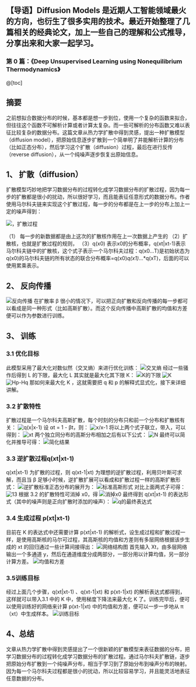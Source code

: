 
## 【导语】Diffusion Models 是近期人工智能领域最火的方向，也衍生了很多实用的技术。最近开始整理了几篇相关的经典论文，加上一些自己的理解和公式推导，分享出来和大家一起学习。
### 第 0 篇：《Deep Unsupervised Learning using Nonequilibrium Thermodynamics》

@[toc]
## 摘要

之前想拟合数据分布的时候，基本都是想一步到位，使用一个复杂的函数来拟合，但往往这个函数不可解析计算或者计算太复杂。而一些可解析的分布函数又难以表征比较复杂的数据分布。这篇文章从热力学扩散中得到灵感，提出一种扩散模型（diffusion model），把原始信息逐步扩散到一个简单明了并能解析计算的分布（比如正态分布），然后学习这个扩散（diffusion）过程，最后在进行反传（reverse diffusion），从一个纯噪声逐步恢复出原始信息。

## 1、 扩散（diffusion）

扩散模型巧妙地把学习数据分布的过程转化成学习数据分布的扩散过程，因为每一步的扩散都是很小的扰动，所以很好学习，而且能表征任意形式的数据分布。作者使用马尔科夫链来实现这个扩散过程，每一步的分布都是在上一步的分布上加上一定的噪声得到：

![，扩散过程](https://img-blog.csdnimg.cn/067a54ace1e34870ac1e43f01c85a872.png#pic_center)

（1） 每一步的新数据都是由上这次的扩散核作用在上一次数据上产生的
（2）扩散核，也就是扩散过程的规则，
（3）q(x0) 表示x0的分布概率，q(xt|xt-1)表示马尔科夫链中的扩散核，这个式子表示一个马尔科夫过程：q(x0...T)是初始状态为q(x0)的马尔科夫链的所有状态的联合分布概率=q(x0)*q(x1)*...*q(xT)，后面的可以使用累乘表示。

## 2、 反向传播
![反向传播](https://img-blog.csdnimg.cn/7e34d349aaa54d5c8bdfecd861dee12a.png#pic_center)
在扩散率 β 很小的情况下，可以把正向扩散和反向传播的每一步都可以看成是同一种形式（比如高斯扩散）。而这个反向传播中高斯扩散的均值和方差便可以作为参数进行训练。

## 3、 训练
### 3.1 优化目标
此模型采用了最大化对数似然（交叉熵）来进行优化训练：
![交叉熵](https://img-blog.csdnimg.cn/0fa75b5c32864979b63c51742515ac65.png#pic_center)
经过一些骚作后得到 L 的下限，最大化 L 其实就是最大化其下限 K：
![K的下限](https://img-blog.csdnimg.cn/4e5d874039434f63b0663bb9b65def14.png#pic_center)
![K](https://img-blog.csdnimg.cn/3a1be3c1a8b249888ff249af12e76636.png#pic_center)![Hp-Hq](https://img-blog.csdnimg.cn/3a77c4588d6c492e85cecdab4568196d.png#pic_center)
那如何来最大化 K ，这就需要把 q 和 p 的解释式显式化，接下来详细讲解。

### 3.2 扩散特性
扩散过程是一个马尔科夫高斯扩散，每个时刻的分布只和前一个分布和扩散核有关：
![q(x|x-1)](https://img-blog.csdnimg.cn/8f85cfbd54b344e8a67903e89c03235f.png#pic_center)
设 αt = 1 - βt，则：
![x/x-1](https://img-blog.csdnimg.cn/ec75e1a810894b78b828a22cba77f7fc.png#pic_center)
将以上两个式子联立，带入，可以得到：
![xt](https://img-blog.csdnimg.cn/40ae9a76270c4a238012245ec2cf3438.png#pic_center)
两个独立同分布的高斯分布相加之后有以下公式：
![N](https://img-blog.csdnimg.cn/90a419a1bccd4526aac045e8ba32fe99.png#pic_center)
最终可以简化并推导可得：
![简化结果](https://img-blog.csdnimg.cn/678f6f3f52484f5c92d121315165d061.png#pic_center)
### 3.3 逆扩散过程q(xt|xt-1) 
q(xt|xt-1) 为扩散的过程，则 q(xt-1|xt) 为理想的逆扩散过程，利用贝叶斯可求解，而且当 β 足够小时候，逆扩散扩展可以看成和扩散过程一样的高斯扩散形式：
![逆扩散](https://img-blog.csdnimg.cn/66aac2acbc614320ace80f970d2f8ba2.png#pic_center)标准正态分布的展开为：
![标准高斯形式](https://img-blog.csdnimg.cn/f586e4fd5e444e6da171a6e5dcef44e3.png#pic_center)
对比上面两式子可得：
![13](https://img-blog.csdnimg.cn/1fb482e9d81c4dda87cc70e972d76987.png#pic_center)
根据 3.2 的扩散特性可消掉 x0，得
![消掉x0](https://img-blog.csdnimg.cn/3acd191097fd46fd8bb6ec509d7c82d4.png#pic_center)
最终得到 q(xt|xt-1)  的表达形式（其中的噪声则是正向扩散时添加的噪声）：
![q的最终表达式](https://img-blog.csdnimg.cn/8347d5e65216489b908fa0bac2f5e48d.png#pic_center)
### 3.4 生成过程 p(xt|xt-1) 
目前在 K 的表达式中还需要计算 p(xt|xt-1) 的解析式，设生成过程和扩散过程一样，是使用高斯核的马尔可过程，其高斯核的均值和方差则有多层网络根据该步生成的 xt 的回归通过一些计算间接得出：
![网络结构图](https://img-blog.csdnimg.cn/4cb0733ae2894e34a7f6cd7d05b32a8c.png#pic_center)
首先输入 Xt，由多层网络输出一个多通道 y，然后在通道维度分成两部分，一部分用以计算均值，另一部分计算方差。
![均值和方差](https://img-blog.csdnimg.cn/6959a7906da142ed8b465968c454d728.png#pic_center)
### 3.5训练目标
经过上面几个步骤，q(xt|xt-1) 、q(xt-1|xt) 和 p(xt-1|xt) 的解析表达式都得到，这样就可以带入3.1 中的 K 中，使用梯度下降法来最大化 K 了。训练完毕后，便可以使用训练好的网络来计算 p(xt-1|xt) 中的均值和方差，便可以一步一步地从 π（xt）中生成样本。
![训练目标](https://img-blog.csdnimg.cn/3ca7d7381c8644948179662d29910ddd.png#pic_center)
## 4、总结
文章从热力学扩散中得到灵感提出了一个很新颖的扩散模型来表征数据的分布，把学习数据分布的过程转化成学习数据分布的扩散过程。通过马尔科夫扩散链，逐步把原始分布扩散到一个纯噪声分布，相当于学习到了原始分布到噪声分布的映射。因为每一个马尔科夫过程都是很小的扰动，所以比较容易学习，并且能灵活地表征任意数据的分布。
